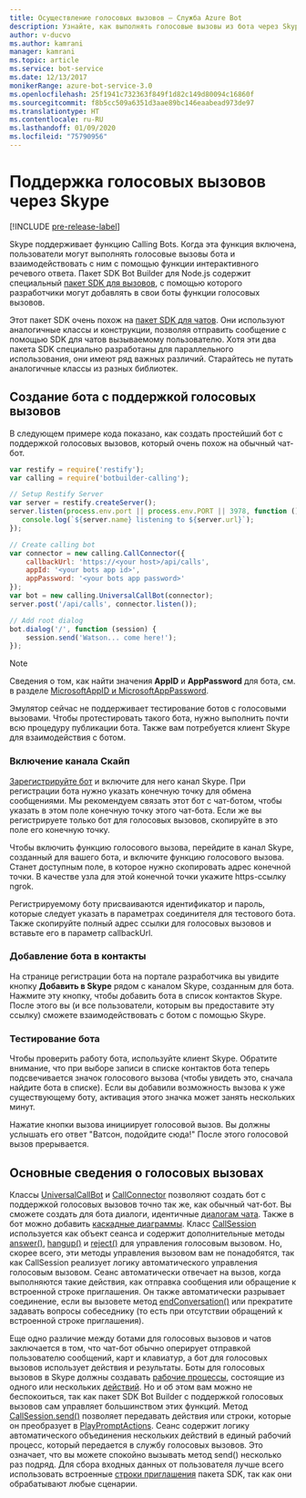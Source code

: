 ```yaml
---
title: Осуществление голосовых вызовов — Служба Azure Bot
description: Узнайте, как выполнять голосовые вызовы из бота через Skype с помощью Node.js
author: v-ducvo
ms.author: kamrani
manager: kamrani
ms.topic: article
ms.service: bot-service
ms.date: 12/13/2017
monikerRange: azure-bot-service-3.0
ms.openlocfilehash: 25f1941c732363f849f1d82c149d80094c16860f
ms.sourcegitcommit: f8b5cc509a6351d3aae89bc146eaabead973de97
ms.translationtype: HT
ms.contentlocale: ru-RU
ms.lasthandoff: 01/09/2020
ms.locfileid: "75790956"
---
```

# <a name="support-audio-calls-with-skype"></a>Поддержка голосовых вызовов через Skype

[!INCLUDE [pre-release-label](../includes/pre-release-label-v3.md)]

Skype поддерживает функцию Calling Bots.  Когда эта функция включена, пользователи могут выполнять голосовые вызовы бота и взаимодействовать с ним с помощью функции интерактивного речевого ответа.  Пакет SDK Bot Builder для Node.js содержит специальный [пакет SDK для вызовов][calling_sdk], с помощью которого разработчики могут добавлять в свои боты функции голосовых вызовов.   

Этот пакет SDK очень похож на [пакет SDK для чатов][chat_sdk]. Они используют аналогичные классы и конструкции, позволяя отправить сообщение с помощью SDK для чатов вызываемому пользователю.  Хотя эти два пакета SDK специально разработаны для параллельного использования, они имеют ряд важных различий. Старайтесь не путать аналогичные классы из разных библиотек.  

## <a name="create-a-calling-bot"></a>Создание бота с поддержкой голосовых вызовов
В следующем примере кода показано, как создать простейший бот с поддержкой голосовых вызовов, который очень похож на обычный чат-бот. 

```javascript
var restify = require('restify');
var calling = require('botbuilder-calling');

// Setup Restify Server
var server = restify.createServer();
server.listen(process.env.port || process.env.PORT || 3978, function () {
   console.log(`${server.name} listening to ${server.url}`); 
});

// Create calling bot
var connector = new calling.CallConnector({
    callbackUrl: 'https://<your host>/api/calls',
    appId: '<your bots app id>',
    appPassword: '<your bots app password>'
});
var bot = new calling.UniversalCallBot(connector);
server.post('/api/calls', connector.listen());

// Add root dialog
bot.dialog('/', function (session) {
    session.send('Watson... come here!');
});
```

> [!NOTE]
> Сведения о том, как найти значения **AppID** и **AppPassword** для бота, см. в разделе [MicrosoftAppID и MicrosoftAppPassword](~/bot-service-manage-overview.md#microsoftappid-and-microsoftapppassword).

Эмулятор сейчас не поддерживает тестирование ботов с голосовыми вызовами. Чтобы протестировать такого бота, нужно выполнить почти всю процедуру публикации бота.  Также вам потребуется клиент Skype для взаимодействия с ботом. 

### <a name="enable-the-skype-channel"></a>Включение канала Скайп
[Зарегистрируйте бот](../bot-service-quickstart-registration.md) и включите для него канал Skype. При регистрации бота нужно указать конечную точку для обмена сообщениями. Мы рекомендуем связать этот бот с чат-ботом, чтобы указать в этом поле конечную точку этого чат-бота.  Если же вы регистрируете только бот для голосовых вызовов, скопируйте в это поле его конечную точку.  

Чтобы включить функцию голосового вызова, перейдите в канал Skype, созданный для вашего бота, и включите функцию голосового вызова. Станет доступным поле, в которое нужно скопировать адрес конечной точки. В качестве узла для этой конечной точки укажите https-ссылку ngrok.

Регистрируемому боту присваиваются идентификатор и пароль, которые следует указать в параметрах соединителя для тестового бота. Также скопируйте полный адрес ссылки для голосовых вызовов и вставьте его в параметр callbackUrl.

### <a name="add-bot-to-contacts"></a>Добавление бота в контакты
На странице регистрации бота на портале разработчика вы увидите кнопку **Добавить в Skype** рядом с каналом Skype, созданным для бота. Нажмите эту кнопку, чтобы добавить бота в список контактов Skype.  После этого вы (и все пользователи, которым вы предоставите эту ссылку) сможете взаимодействовать с ботом с помощью Skype.

### <a name="test-your-bot"></a>Тестирование бота
Чтобы проверить работу бота, используйте клиент Skype. Обратите внимание, что при выборе записи в списке контактов бота теперь подсвечивается значок голосового вызова (чтобы увидеть это, сначала найдите бота в списке).  Если вы добавили возможность вызова к уже существующему боту, активация этого значка может занять нескольких минут.  

Нажатие кнопки вызова инициирует голосовой вызов. Вы должны услышать его ответ "Ватсон, подойдите сюда!" После этого голосовой вызов прерывается.

## <a name="calling-basics"></a>Основные сведения о голосовых вызовах
Классы [UniversalCallBot](http://docs.botframework.com/node/builder/calling-reference/classes/_botbuilder_d_.universalcallbot) и [CallConnector](http://docs.botframework.com/node/builder/calling-reference/classes/_botbuilder_d_.callconnector) позволяют создать бот с поддержкой голосовых вызовов точно так же, как обычный чат-бот. Вы сможете создать для бота диалоги, идентичные [диалогам чата](bot-builder-nodejs-manage-conversation-flow.md). Также в бот можно добавить [каскадные диаграммы](bot-builder-nodejs-prompts.md). Класс [CallSession](http://docs.botframework.com/node/builder/calling-reference/classes/_botbuilder_d_.callsession) используется как объект сеанса и содержит дополнительные методы [answer()](http://docs.botframework.com/node/builder/calling-reference/classes/_botbuilder_d_.callsession#answer), [hangup()](http://docs.botframework.com/node/builder/calling-reference/classes/_botbuilder_d_.callsession#hangup) и [reject()](http://docs.botframework.com/node/builder/calling-reference/classes/_botbuilder_d_.callsession#reject) для управления голосовым вызовом. Но, скорее всего, эти методы управления вызовом вам не понадобятся, так как CallSession реализует логику автоматического управления голосовым вызовом. Сеанс автоматически отвечает на вызов, когда выполняются такие действия, как отправка сообщения или обращение к встроенной строке приглашения. Он также автоматически разрывает соединение, если вы вызовете метод [endConversation()](http://docs.botframework.com/node/builder/calling-reference/classes/_botbuilder_d_.callsession#endconversation) или прекратите задавать вопросы собеседнику (то есть при отсутствии обращений к встроенной строке приглашения).

Еще одно различие между ботами для голосовых вызовов и чатов заключается в том, что чат-бот обычно оперирует отправкой пользователю сообщений, карт и клавиатур, а бот для голосовых вызовов использует действия и результаты. Боты для голосовых вызовов в Skype должны создавать [рабочие процессы](http://docs.botframework.com/node/builder/calling-reference/interfaces/_botbuilder_d_.iworkflow), состоящие из одного или нескольких [действий](http://docs.botframework.com/node/builder/calling-reference/interfaces/_botbuilder_d_.iaction).  Но и об этом вам можно не беспокоиться, так как пакет SDK Bot Builder с поддержкой голосовых вызовов сам управляет большинством этих функций. Метод [CallSession.send()](http://docs.botframework.com/node/builder/calling-reference/classes/_botbuilder_d_.callsession#send) позволяет передавать действия или строки, которые он преобразует в [PlayPromptActions](http://docs.botframework.com/node/builder/calling-reference/classes/_botbuilder_d_.playpromptaction).  Сеанс содержит логику автоматического объединения нескольких действий в единый рабочий процесс, который передается в службу голосовых вызовов. Это означает, что вы можете спокойно вызывать метод send() несколько раз подряд.  Для сбора входных данных от пользователя лучше всего использовать встроенные [строки приглашения](bot-builder-nodejs-prompts.md) пакета SDK, так как они обрабатывают любые сценарии.  

[calling_sdk]: http://docs.botframework.com/node/builder/calling-reference/modules/_botbuilder_d_
[chat_sdk]: http://docs.botframework.com/node/builder/chat-reference/modules/_botbuilder_d_

